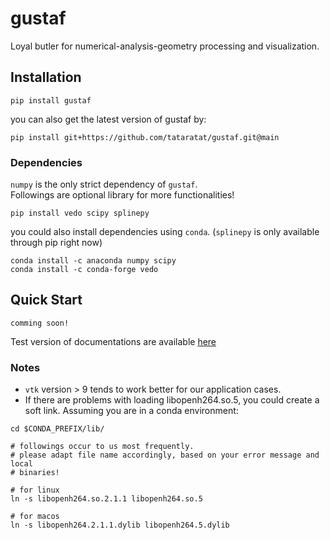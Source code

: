 # gustaf
Loyal butler for numerical-analysis-geometry processing and visualization.

## Installation
```
pip install gustaf
```
you can also get the latest version of gustaf by:
```
pip install git+https://github.com/tataratat/gustaf.git@main
```

### Dependencies
`numpy` is the only strict dependency of `gustaf`.  
Followings are optional library for more functionalities!
```
pip install vedo scipy splinepy
```
you could also install dependencies using `conda`. (`splinepy` is only available through pip right now)
```
conda install -c anaconda numpy scipy
conda install -c conda-forge vedo 
```

## Quick Start
```
comming soon!
```
Test version of documentations are available [here](https://tataratat.github.io/gustaf/)

### Notes
- `vtk` version > 9 tends to work better for our application cases.
- If there are problems with loading libopenh264.so.5, you could create a soft link. Assuming you are in a conda environment:
```
cd $CONDA_PREFIX/lib/

# followings occur to us most frequently.
# please adapt file name accordingly, based on your error message and local
# binaries!

# for linux
ln -s libopenh264.so.2.1.1 libopenh264.so.5

# for macos
ln -s libopenh264.2.1.1.dylib libopenh264.5.dylib
```


